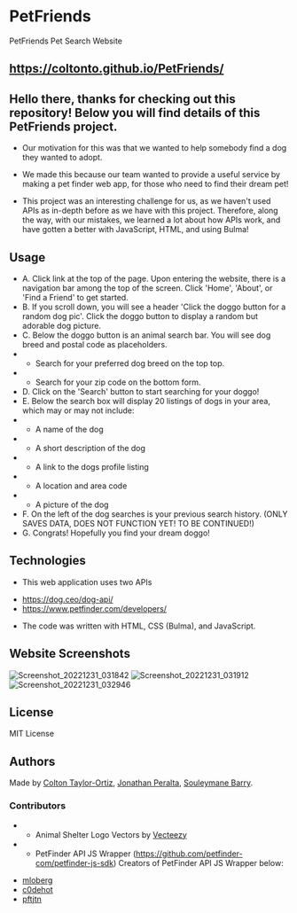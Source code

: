 # PetFriends
PetFriends Pet Search Website 

## https://coltonto.github.io/PetFriends/

## Hello there, thanks for checking out this repository! Below you will find details of this PetFriends project.

- Our motivation for this was that we wanted to help somebody find a dog they wanted to adopt.

- We made this because our team wanted to provide a useful service by making a pet finder web app, for those who need to find their dream pet!

- This project was an interesting challenge for us, as we haven't used APIs as in-depth before as we have with this project. Therefore, along the way, with our mistakes, we learned a lot about how APIs work, and have gotten a better with JavaScript, HTML, and using Bulma! 

## Usage 
* A. Click link at the top of the page. Upon entering the website, there is a navigation bar among the top of the screen. Click 'Home', 'About', or 'Find a Friend' to get started. 
* B. If you scroll down, you will see a header 'Click the doggo button for a random dog pic'. Click the doggo button to display a random but adorable dog picture.
* C. Below the doggo button is an animal search bar. You will see dog breed and postal code as placeholders. 
* - Search for your preferred dog breed on the top top. 
* - Search for your zip code on the bottom form.
* D. Click on the 'Search' button to start searching for your doggo! 
* E. Below the search box will display 20 listings of dogs in your area, which may or may not include: 
* - A name of the dog
* - A short description of the dog 
* - A link to the dogs profile listing 
* - A location and area code 
* - A picture of the dog 
* F. On the left of the dog searches is your previous search history. (ONLY SAVES DATA, DOES NOT FUNCTION YET! TO BE CONTINUED!) 
* G. Congrats! Hopefully you find your dream doggo! 

## Technologies 
* This web application uses two APIs 
- https://dog.ceo/dog-api/ 
- https://www.petfinder.com/developers/
* The code was written with HTML, CSS (Bulma), and JavaScript. 


## Website Screenshots
![Screenshot_20221231_031842](https://user-images.githubusercontent.com/116236745/210157548-c4c23f9e-d8de-4fdf-801c-75613a6c73d7.png)
![Screenshot_20221231_031912](https://user-images.githubusercontent.com/116236745/210157549-36527b32-ce72-4f18-9c7b-370f37b62646.png)
![Screenshot_20221231_032946](https://user-images.githubusercontent.com/116236745/210157556-df7adbf6-28a5-44e0-a6f2-db96744314ce.png)

## License 
MIT License

## Authors 
Made by [Colton Taylor-Ortiz](https://github.com/ColtonTO), [Jonathan Peralta](https://github.com/jperalta24), [Souleymane Barry](https://github.com/Sbarry0108). 

### Contributors
* - Animal Shelter Logo Vectors by [Vecteezy](https://www.vecteezy.com/free-vector/animal-shelter-logo">)  
* - PetFinder API JS Wrapper (https://github.com/petfinder-com/petfinder-js-sdk) 
Creators of PetFinder API JS Wrapper below: 
- [mloberg](https://github.com/mloberg) 
- [c0dehot](https://github.com/c0dehot)
- [pftjtn](https://github.com/pftjtn) 
 
